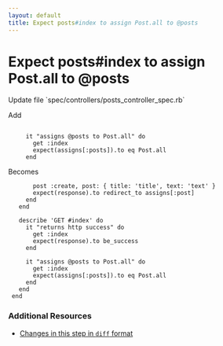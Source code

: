 ```yaml
---
layout: default
title: Expect posts#index to assign Post.all to @posts
---
```


<h1 id="main">Expect posts#index to assign Post.all to @posts</h1>
Update file `spec/controllers/posts_controller_spec.rb`

Add
<pre><code>&nbsp;
     it &quot;assigns @posts to Post.all&quot; do
       get :index
       expect(assigns[:posts]).to eq Post.all
     end</code></pre>


Becomes
<pre><code>       post :create, post: { title: &#39;title&#39;, text: &#39;text&#39; }
       expect(response).to redirect_to assigns[:post]
     end
   end
&nbsp;
   describe &#39;GET #index&#39; do
     it &quot;returns http success&quot; do
       get :index
       expect(response).to be_success
     end
&nbsp;
     it &quot;assigns @posts to Post.all&quot; do
       get :index
       expect(assigns[:posts]).to eq Post.all
     end
   end
 end
</code></pre>



### Additional Resources

* [Changes in this step in `diff` format](https://github.com/stevenhallen/rails_getting_started_bdd/commit/7b456dea5eab32097179722d9e47cd14c450bb05)

